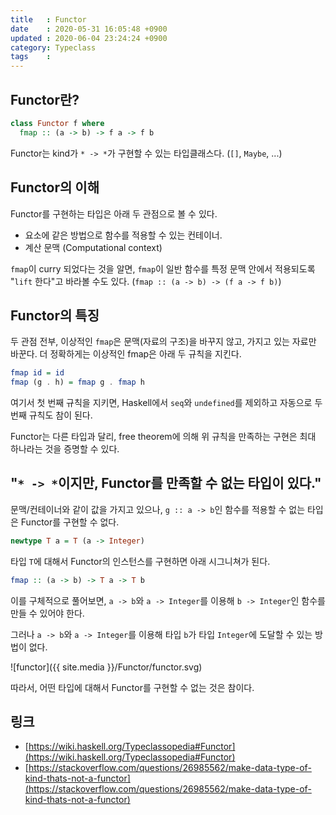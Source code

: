 ```yaml
---
title   : Functor
date    : 2020-05-31 16:05:48 +0900
updated : 2020-06-04 23:24:24 +0900
category: Typeclass
tags    : 
---
```


## Functor란?

```haskell
class Functor f where
  fmap :: (a -> b) -> f a -> f b
```

Functor는 kind가 `* -> *`가 구현할 수 있는 타입클래스다. (`[]`, `Maybe`, ...)

## Functor의 이해

Functor를 구현하는 타입은 아래 두 관점으로 볼 수 있다.

- 요소에 같은 방법으로 함수를 적용할 수 있는 컨테이너.
- 계산 문맥 (Computational context)

`fmap`이 curry 되었다는 것을 알면, `fmap`이 일반 함수를 특정 문맥 안에서 적용되도록 "`lift` 한다"고 바라볼 수도 있다. (`fmap :: (a -> b) -> (f a -> f b)`)

## Functor의 특징

두 관점 전부, 이상적인 `fmap`은 문맥(자료의 구조)을 바꾸지 않고, 가지고 있는 자료만 바꾼다. 더 정확하게는 이상적인 fmap은 아래 두 규칙을 지킨다.

```haskell
fmap id = id
fmap (g . h) = fmap g . fmap h
```

여기서 첫 번째 규칙을 지키면, Haskell에서 `seq`와 `undefined`를 제외하고 자동으로 두 번째 규칙도 참이 된다.

Functor는 다른 타입과 달리, free theorem에 의해 위 규칙을 만족하는 구현은 최대 하나라는 것을 증명할 수 있다.

## "`* -> *`이지만, Functor를 만족할 수 없는 타입이 있다."

문맥/컨테이너와 같이 값을 가지고 있으나, `g :: a -> b`인 함수를 적용할 수 없는 타입은 Functor를 구현할 수 없다.

```haskell
newtype T a = T (a -> Integer)
```

타입 `T`에 대해서 Functor의 인스턴스를 구현하면 아래 시그니쳐가 된다.

```haskell
fmap :: (a -> b) -> T a -> T b
```

이를 구체적으로 풀어보면, `a -> b`와 `a -> Integer`를 이용해 `b -> Integer`인 함수를 만들 수 있어야 한다.

그러나 `a -> b`와 `a -> Integer`를 이용해 타입 `b`가 타입 `Integer`에 도달할 수 있는 방법이 없다. 

![functor]({{ site.media }}/Functor/functor.svg)

따라서, 어떤 타입에 대해서 Functor를 구현할 수 없는 것은 참이다.

## 링크 

- [https://wiki.haskell.org/Typeclassopedia#Functor](https://wiki.haskell.org/Typeclassopedia#Functor)
- [https://stackoverflow.com/questions/26985562/make-data-type-of-kind-thats-not-a-functor](https://stackoverflow.com/questions/26985562/make-data-type-of-kind-thats-not-a-functor)
